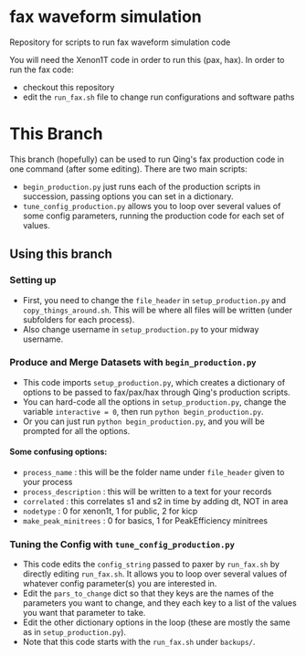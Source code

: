 # fax waveform simulation
Repository for scripts to run fax waveform simulation code

You will need the Xenon1T code in order to run this (pax, hax).
In order to run the fax code:
- checkout this repository
- edit the `run_fax.sh` file to change run configurations and software paths

# This Branch
This branch (hopefully) can be used to run Qing's fax production code in one command (after some editing). There are two main scripts:
- `begin_production.py` just runs each of the production scripts in succession, passing options you can set in a dictionary.
- `tune_config_production.py` allows you to loop over several values of some config parameters, running the production code for each set of values.

## Using this branch

### Setting up
- First, you need to change the `file_header` in `setup_production.py` and `copy_things_around.sh`. This will be where all files will be written (under subfolders for each process).
- Also change username in `setup_production.py` to your midway username.

### Produce and Merge Datasets with `begin_production.py`
- This code imports `setup_production.py`, which creates a dictionary of options to be passed to fax/pax/hax through Qing's production scripts.
- You can hard-code all the options in `setup_production.py`, change the variable `interactive = 0`, then run `python begin_production.py`.
- Or you can just run `python begin_production.py`, and you will be prompted for all the options.

#### Some confusing options:
- `process_name` : this will be the folder name under `file_header` given to your process
- `process_description` : this will be written to a text for your records
- `correlated` : this correlates s1 and s2 in time by adding dt, NOT in area
- `nodetype` : 0 for xenon1t, 1 for public, 2 for kicp
- `make_peak_minitrees` : 0 for basics, 1 for PeakEfficiency minitrees

### Tuning the Config with `tune_config_production.py`
- This code edits the `config_string` passed to paxer by `run_fax.sh` by directly editing `run_fax.sh`. It allows you to loop over several values of whatever config parameter(s) you are interested in.
- Edit the `pars_to_change` dict so that they keys are the names of the parameters you want to change, and they each key to a list of the values you want that parameter to take.
- Edit the other dictionary options in the loop (these are mostly the same as in `setup_production.py`).
- Note that this code starts with the `run_fax.sh` under `backups/`.

